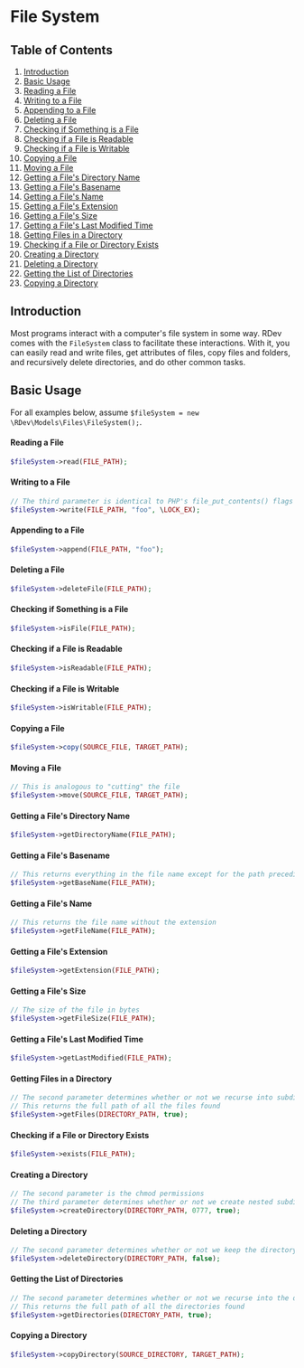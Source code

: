 # File System

## Table of Contents
1. [Introduction](#introduction)
2. [Basic Usage](#basic-usage)
  1. [Reading a File](#reading-a-file)
  2. [Writing to a File](#writing-to-a-file)
  3. [Appending to a File](#appending-to-a-file)
  4. [Deleting a File](#deleting-a-file)
  5. [Checking if Something is a File](#checking-if-something-is-a-file)
  6. [Checking if a File is Readable](#checking-if-a-file-is-readable)
  7. [Checking if a File is Writable](#checking-if-a-file-is-writable)
  8. [Copying a File](#copying-a-file)
  9. [Moving a File](#moving-a-file)
  10. [Getting a File's Directory Name](#getting-a-files-directory-name)
  11. [Getting a File's Basename](#getting-a-file-sbasename)
  12. [Getting a File's Name](#getting-a-files-name)
  13. [Getting a File's Extension](#getting-a-files-extension)
  14. [Getting a File's Size](#getting-a-files-size)
  15. [Getting a File's Last Modified Time](#getting-a-files-last-modified-time)
  16. [Getting Files in a Directory](#getting-files-in-a-directory)
  17. [Checking if a File or Directory Exists](#checking-if-a-file-or-directory-exists)
  18. [Creating a Directory](#creating-a-directory)
  19. [Deleting a Directory](#deleting-a-directory)
  20. [Getting the List of Directories](#getting-the-list-of-directories)
  21. [Copying a Directory](#copying-a-directory)

## Introduction
Most programs interact with a computer's file system in some way.  RDev comes with the `FileSystem` class to facilitate these interactions.  With it, you can easily read and write files, get attributes of files, copy files and folders, and recursively delete directories, and do other common tasks.

## Basic Usage
For all examples below, assume `$fileSystem = new \RDev\Models\Files\FileSystem();`.

#### Reading a File
```php
$fileSystem->read(FILE_PATH);
```

#### Writing to a File
```php
// The third parameter is identical to PHP's file_put_contents() flags
$fileSystem->write(FILE_PATH, "foo", \LOCK_EX);
```

#### Appending to a File
```php
$fileSystem->append(FILE_PATH, "foo");
```

#### Deleting a File
```php
$fileSystem->deleteFile(FILE_PATH);
```

#### Checking if Something is a File
```php
$fileSystem->isFile(FILE_PATH);
```

#### Checking if a File is Readable
```php
$fileSystem->isReadable(FILE_PATH);
```

#### Checking if a File is Writable
```php
$fileSystem->isWritable(FILE_PATH);
```

#### Copying a File
```php
$fileSystem->copy(SOURCE_FILE, TARGET_PATH);
```

#### Moving a File
```php
// This is analogous to "cutting" the file
$fileSystem->move(SOURCE_FILE, TARGET_PATH);
```

#### Getting a File's Directory Name
```php
$fileSystem->getDirectoryName(FILE_PATH);
```

#### Getting a File's Basename
```php
// This returns everything in the file name except for the path preceding it
$fileSystem->getBaseName(FILE_PATH);
```

#### Getting a File's Name
```php
// This returns the file name without the extension
$fileSystem->getFileName(FILE_PATH);
```

#### Getting a File's Extension
```php
$fileSystem->getExtension(FILE_PATH);
```

#### Getting a File's Size
```php
// The size of the file in bytes
$fileSystem->getFileSize(FILE_PATH);
```

#### Getting a File's Last Modified Time
```php
$fileSystem->getLastModified(FILE_PATH);
```

#### Getting Files in a Directory
```php
// The second parameter determines whether or not we recurse into subdirectories
// This returns the full path of all the files found
$fileSystem->getFiles(DIRECTORY_PATH, true);
```

#### Checking if a File or Directory Exists
```php
$fileSystem->exists(FILE_PATH);
```

#### Creating a Directory
```php
// The second parameter is the chmod permissions
// The third parameter determines whether or not we create nested subdirectories
$fileSystem->createDirectory(DIRECTORY_PATH, 0777, true);
```

#### Deleting a Directory
```php
// The second parameter determines whether or not we keep the directory structure
$fileSystem->deleteDirectory(DIRECTORY_PATH, false);
```

#### Getting the List of Directories
```php
// The second parameter determines whether or not we recurse into the directories
// This returns the full path of all the directories found
$fileSystem->getDirectories(DIRECTORY_PATH, true);
```

#### Copying a Directory
```php
$fileSystem->copyDirectory(SOURCE_DIRECTORY, TARGET_PATH);
```